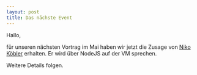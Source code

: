 ```yaml
---
layout: post
title: Das nächste Event
---
```


Hallo,

für unseren nächsten Vortrag im Mai haben wir jetzt die Zusage von [Niko Köbler](http://blog.n-k.de/) erhalten. Er wird über NodeJS auf der VM sprechen.

Weitere Details folgen.
